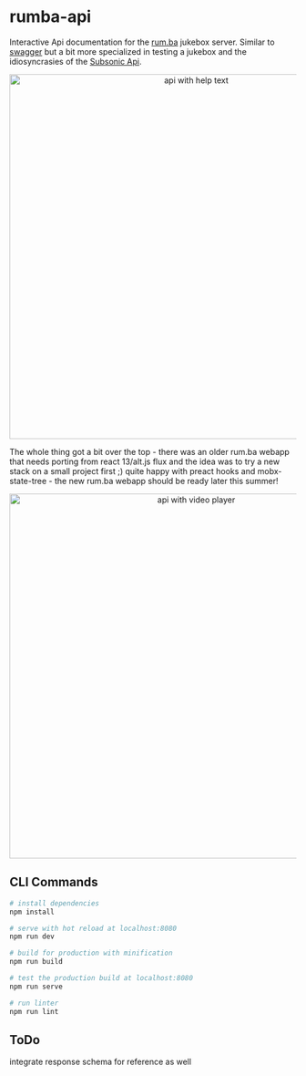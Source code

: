 # rumba-api

Interactive Api documentation for the [rum.ba](https://rum.ba) jukebox server. Similar to [swagger](https://swagger.io/tools/swagger-ui/) but a bit more specialized in testing a jukebox and the idiosyncrasies of the [Subsonic Api](http://www.subsonic.org/pages/api.jsp).

<p align="center">
<img src="https://jas-per.github.io/rum.ba/raw/posts/210504-apidocs/rumba-api-help.jpg" alt="api with help text" style="width:640px;align:center;"/>
</p>

The whole thing got a bit over the top - there was an older rum.ba webapp that needs porting from react 13/alt.js flux and the idea was to try a new stack on a small project first ;) quite happy with preact hooks and mobx-state-tree - the new rum.ba webapp should be ready later this summer!

<p align="center">
<img src="https://jas-per.github.io/rum.ba/raw/posts/210504-apidocs/rumba-api-player.jpg" alt="api with video player" style="width:640px;align:center;"/>
</p>

## CLI Commands

``` bash
# install dependencies
npm install

# serve with hot reload at localhost:8080
npm run dev

# build for production with minification
npm run build

# test the production build at localhost:8080
npm run serve

# run linter
npm run lint
```

## ToDo

integrate response schema for reference as well
